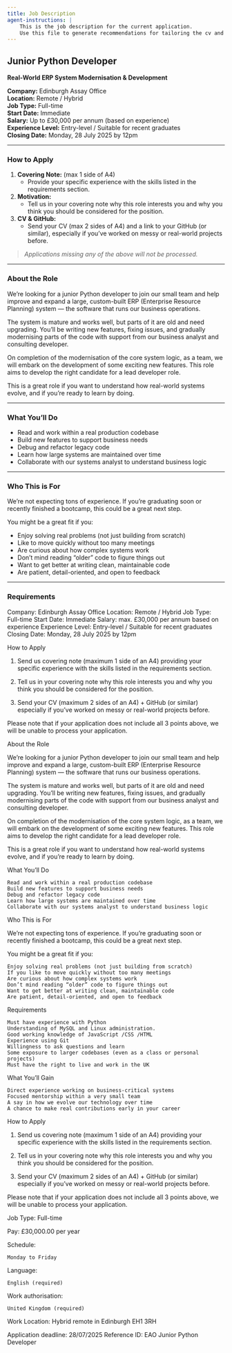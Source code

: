 ```yaml
---
title: Job Description
agent-instructions: |
    This is the job description for the current application.
    Use this file to generate recommendations for tailoring the cv and cover letter.
---
```


## Junior Python Developer  
**Real-World ERP System Modernisation & Development**

**Company:** Edinburgh Assay Office  
**Location:** Remote / Hybrid  
**Job Type:** Full-time  
**Start Date:** Immediate  
**Salary:** Up to £30,000 per annum (based on experience)  
**Experience Level:** Entry-level / Suitable for recent graduates  
**Closing Date:** Monday, 28 July 2025 by 12pm

---

### How to Apply

1. **Covering Note:** (max 1 side of A4)  
   - Provide your specific experience with the skills listed in the requirements section.
2. **Motivation:**  
   - Tell us in your covering note why this role interests you and why you think you should be considered for the position.
3. **CV & GitHub:**  
   - Send your CV (max 2 sides of A4) and a link to your GitHub (or similar), especially if you’ve worked on messy or real-world projects before.

> *Applications missing any of the above will not be processed.*

---

### About the Role

We’re looking for a junior Python developer to join our small team and help improve and expand a large, custom-built ERP (Enterprise Resource Planning) system — the software that runs our business operations.

The system is mature and works well, but parts of it are old and need upgrading. You’ll be writing new features, fixing issues, and gradually modernising parts of the code with support from our business analyst and consulting developer.

On completion of the modernisation of the core system logic, as a team, we will embark on the development of some exciting new features. This role aims to develop the right candidate for a lead developer role.

This is a great role if you want to understand how real-world systems evolve, and if you’re ready to learn by doing.

---

### What You’ll Do

- Read and work within a real production codebase
- Build new features to support business needs
- Debug and refactor legacy code
- Learn how large systems are maintained over time
- Collaborate with our systems analyst to understand business logic

---

### Who This is For

We’re not expecting tons of experience. If you’re graduating soon or recently finished a bootcamp, this could be a great next step.

You might be a great fit if you:
- Enjoy solving real problems (not just building from scratch)
- Like to move quickly without too many meetings
- Are curious about how complex systems work
- Don’t mind reading “older” code to figure things out
- Want to get better at writing clean, maintainable code
- Are patient, detail-oriented, and open to feedback

---

### Requirements

Company: Edinburgh Assay Office
Location: Remote / Hybrid
Job Type: Full-time
Start Date: Immediate
Salary: max. £30,000 per annum based on experience
Experience Level: Entry-level / Suitable for recent graduates
Closing Date: Monday, 28 July 2025 by 12pm

How to Apply

1. Send us covering note (maximum 1 side of an A4) providing your specific experience with the skills listed in the requirements section.

2. Tell us in your covering note why this role interests you and why you think you should be considered for the position.

3. Send your CV (maximum 2 sides of an A4) + GitHub (or similar) especially if you’ve worked on messy or real-world projects before.

Please note that if your application does not include all 3 points above, we will be unable to process your application.

About the Role

We’re looking for a junior Python developer to join our small team and help improve and expand a large, custom-built ERP (Enterprise Resource Planning) system — the software that runs our business operations.

The system is mature and works well, but parts of it are old and need upgrading. You’ll be writing new features, fixing issues, and gradually modernising parts of the code with support from our business analyst and consulting developer.

On completion of the modernisation of the core system logic, as a team, we will embark on the development of some exciting new features. This role aims to develop the right candidate for a lead developer role.

This is a great role if you want to understand how real-world systems evolve, and if you’re ready to learn by doing.

What You’ll Do

    Read and work within a real production codebase
    Build new features to support business needs
    Debug and refactor legacy code
    Learn how large systems are maintained over time
    Collaborate with our systems analyst to understand business logic

Who This is For

We’re not expecting tons of experience. If you’re graduating soon or recently finished a bootcamp, this could be a great next step.

You might be a great fit if you:

    Enjoy solving real problems (not just building from scratch)
    If you like to move quickly without too many meetings
    Are curious about how complex systems work
    Don’t mind reading “older” code to figure things out
    Want to get better at writing clean, maintainable code
    Are patient, detail-oriented, and open to feedback

Requirements

    Must have experience with Python
    Understanding of MySQL and Linux administration.
    Good working knowledge of JavaScript /CSS /HTML
    Experience using Git
    Willingness to ask questions and learn
    Some exposure to larger codebases (even as a class or personal projects)
    Must have the right to live and work in the UK

What You’ll Gain

    Direct experience working on business-critical systems
    Focused mentorship within a very small team
    A say in how we evolve our technology over time
    A chance to make real contributions early in your career

How to Apply

1. Send us covering note (maximum 1 side of an A4) providing your specific experience with the skills listed in the requirements section.

2. Tell us in your covering note why this role interests you and why you think you should be considered for the position.

3. Send your CV (maximum 2 sides of an A4) + GitHub (or similar) especially if you’ve worked on messy or real-world projects before.

Please note that if your application does not include all 3 points above, we will be unable to process your application.

Job Type: Full-time

Pay: £30,000.00 per year

Schedule:

    Monday to Friday

Language:

    English (required)

Work authorisation:

    United Kingdom (required)

Work Location: Hybrid remote in Edinburgh EH1 3RH

Application deadline: 28/07/2025
Reference ID: EAO Junior Python Developer
